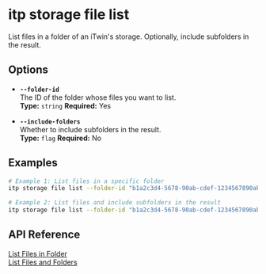 # itp storage file list

List files in a folder of an iTwin's storage. Optionally, include subfolders in the result.

## Options

- **`--folder-id`**  
  The ID of the folder whose files you want to list.  
  **Type:** `string` **Required:** Yes

- **`--include-folders`**  
  Whether to include subfolders in the result.  
  **Type:** `flag` **Required:** No

## Examples

```bash
# Example 1: List files in a specific folder
itp storage file list --folder-id "b1a2c3d4-5678-90ab-cdef-1234567890ab"

# Example 2: List files and include subfolders in the result
itp storage file list --folder-id "b1a2c3d4-5678-90ab-cdef-1234567890ab" --include-folders
```

## API Reference

[List Files in Folder](https://developer.bentley.com/apis/storage/operations/get-files-in-folder/)  
[List Files and Folders](https://developer.bentley.com/apis/storage/operations/get-folders-and-files-in-folder/)
